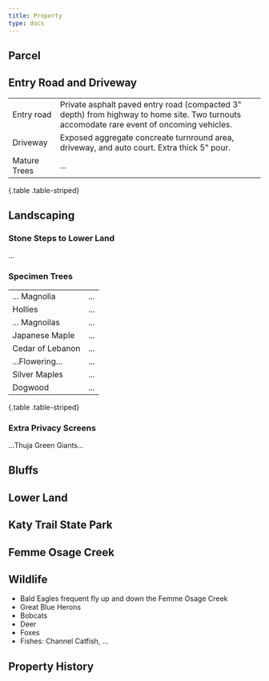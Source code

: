 ```yaml
---
title: Property
type: docs
---
```


## Parcel


## Entry Road and Driveway

| | |
|-|-|
|Entry road|Private asphalt paved entry road (compacted 3" depth) from highway to home site. Two turnouts accomodate rare event of oncoming vehicles.|
|Driveway|Exposed aggregate concreate turnround area, driveway, and auto court. Extra thick 5" pour.|
|Mature Trees|...|
{.table .table-striped}

## Landscaping

### Stone Steps to Lower Land

...

### Specimen Trees

| | |
|-|-|
|... Magnolia|...|
|Hollies|...|
|... Magnoilas|...|
|Japanese Maple|...|
|Cedar of Lebanon|...|
|...Flowering...|...|
|Silver Maples|...|
|Dogwood|...|
{.table .table-striped}

### Extra Privacy Screens

...Thuja Green Giants...

## Bluffs

## Lower Land

## Katy Trail State Park

## Femme Osage Creek

## Wildlife

* Bald Eagles frequent fly up and down the Femme Osage Creek
* Great Blue Herons
* Bobcats
* Deer
* Foxes
* Fishes: Channel Catfish, …

## Property History
